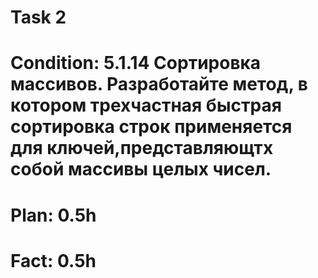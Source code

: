 # Task 2
# Condition: 5.1.14 Сортировка массивов. Разработайте метод, в котором трехчастная быстрая сортировка строк применяется для ключей,представляющтх собой массивы целых чисел.
# Plan: 0.5h
# Fact: 0.5h

